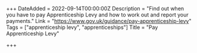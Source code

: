 +++
DateAdded = 2022-09-14T00:00:00Z
Description = "Find out when you have to pay Apprenticeship Levy and how to work out and report your payments."
Link = "https://www.gov.uk/guidance/pay-apprenticeship-levy"
Tags = ["apprenticeship levy", "apprenticeships"]
Title = "Pay Apprenticeship Levy"

+++
